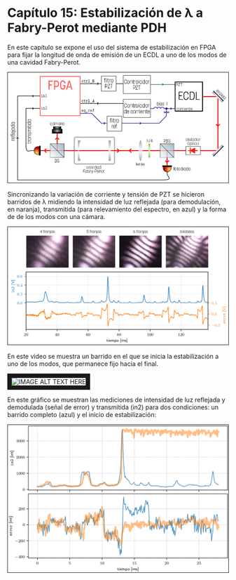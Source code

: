 # Capítulo 15: Estabilización de λ a Fabry-Perot mediante PDH

En este capítulo se expone el uso del sistema de estabilización en FPGA para fijar la longitud de onda de emisión de un ECDL a uno de los modos de una cavidad Fabry-Perot.

<img src="experimento.png" alt="IMAGE ALT TEXT HERE"  border="1" />

Sincronizando la variación de corriente y tensión de PZT se hicieron barridos de λ midiendo la intensidad de luz reflejada (para demodulación, en naranja), transmitida (para relevamiento del espectro, en azul) y la forma de de los modos con una cámara.

<img src="barrido.png" alt="IMAGE ALT TEXT HERE"  border="1" />

En este video se muestra un barrido en el que se inicia la estabilización a uno de los modos, que permanece fijo hacia el final.


<img src="modos_FP.gif" alt="IMAGE ALT TEXT HERE"  border="10" />


En este gráfico se muestran las mediciones de intensidad de luz reflejada y demodulada (señal de error) y transmitida (in2) para dos condiciones: un barrido completo (azul) y el inicio de estabilización:

<img src="lock.png" alt="IMAGE ALT TEXT HERE"  border="1" />
